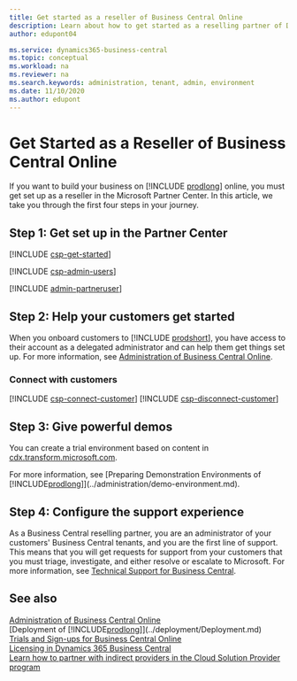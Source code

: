 ```yaml
---
title: Get started as a reseller of Business Central Online
description: Learn about how to get started as a reselling partner of Dynamics 365 Business Central.  
author: edupont04

ms.service: dynamics365-business-central
ms.topic: conceptual
ms.workload: na
ms.reviewer: na
ms.search.keywords: administration, tenant, admin, environment
ms.date: 11/10/2020
ms.author: edupont
---
```


# Get Started as a Reseller of Business Central Online

If you want to build your business on [!INCLUDE [prodlong](../developer/includes/prodlong.md)] online, you must get set up as a reseller in the Microsoft Partner Center. In this article, we take you through the first four steps in your journey.  

## Step 1: Get set up in the Partner Center

[!INCLUDE [csp-get-started](../developer/includes/csp-get-started.md)]

[!INCLUDE [csp-admin-users](../developer/includes/csp-admin-users.md)]

[!INCLUDE [admin-partneruser](../developer/includes/admin-partneruser.md)]

<!--## Join the Ready to Go program

The "Ready to Go" program is designed to support you in the journey of bringing offerings to market. The program contains learning, coaching, and tooling. For more information, see [Ready to Go](../developer/readiness/readiness-ready-to-go.md).  -->

## Step 2: Help your customers get started

When you onboard customers to [!INCLUDE [prodshort](../developer/includes/prodshort.md)], you have access to their account as a delegated administrator and can help them get things set up. For more information, see [Administration of Business Central Online](tenant-administration.md).  

### Connect with customers

[!INCLUDE [csp-connect-customer](../developer/includes/csp-connect-customer.md)]
[!INCLUDE [csp-disconnect-customer](../developer/includes/csp-disconnect-customer.md)]

## Step 3: Give powerful demos

You can create a trial environment based on content in [cdx.transform.microsoft.com](https://cdx.transform.microsoft.com/).  

For more information, see [Preparing Demonstration Environments of [!INCLUDE[prodlong](../developer/includes/prodlong.md)]](../administration/demo-environment.md).  

## Step 4: Configure the support experience

As a Business Central reselling partner, you are an administrator of your customers' Business Central tenants, and you are the first line of support. This means that you will get requests for support from your customers that you must triage, investigate, and either resolve or escalate to Microsoft. For more information, see [Technical Support for Business Central](../technical-support.md).  

## See also

[Administration of Business Central Online](tenant-administration.md)  
[Deployment of [!INCLUDE[prodlong](../developer/includes/prodlong.md)]](../deployment/Deployment.md)  
[Trials and Sign-ups for Business Central Online](../deployment/customer-signup.md)  
[Licensing in Dynamics 365 Business Central](../deployment/licensing.md)  
[Learn how to partner with indirect providers in the Cloud Solution Provider program](/partner-center/indirect-reseller-tasks-in-partner-center)  
